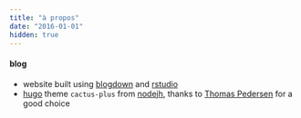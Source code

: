 ```yaml
---
title: "à propos"
date: "2016-01-01"
hidden: true
---
```


#### blog

- website built using [blogdown](https://bookdown.org/yihui/blogdown/) and [rstudio](https://www.rstudio.com/products/RStudio/)
- [hugo](http://www.gohugo.io/) theme `cactus-plus` from [nodejh](https://github.com/nodejh/hugo-theme-cactus-plus), thanks to [Thomas Pedersen](https://www.data-imaginist.com/) for a good choice
